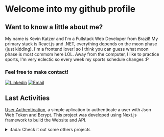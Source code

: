 # Welcome into my github profile

## Want to know a little about me?
My name is Kevin Katzer and I'm a Fullstack Web Developer from Brazil! My primary stack is React.js and .NET, everything depends on the moon phase (just kidding). I'm a frontend lover! so I think you can guess what moon phase is most commom here LOL. Away from the computer, I like to practice sports, I'm very eclectic so every week my sports schedule changes :P

### Feel free to make contact!
[![Linkedin](https://img.shields.io/badge/Profile-on%20Linkedin%20-blue)](https://www.linkedin.com/in/kevin-katzer-618926152/)
[![Email](https://img.shields.io/badge/Send-an%20Email-orange)](mailto:kevinka999@gmail.com)
<br />

## Last Activities
[User Authentication](https://github.com/kevinka999/user_authentication), a simple aplication to authenticate a user with Json Web Token and Bcrypt.
This project was developed using Next.js framework to build the Website and API.

<details>
  <summary>:tada: Check it out some others projects</summary>
  
<!--START_SECTION:activity-->
1. [School Management](https://github.com/kevinka999/Escola), a API developed using C# with the purpose to manage the student's grade.
2. Order Management, a [Website](https://github.com/kevinka999/gerenciador-pedidos-website) and an [API](https://github.com/kevinka999/gerenciador-pedidos-api) to manage orders. The Website was developed using React.js and the API was developed using Adonis JS 5.0.
Both are deployed on Heroku, so check the readme in the respective repository to try out.
3. [https://github.com/kevinka999/Estacionamento](Parking), a parking system to manage active cars in the park. The website was developed using React.js and the API was developed using C#.
  
You can check my repo page with all of them.

</details>
